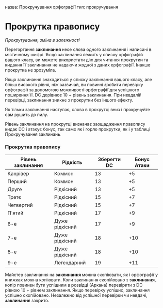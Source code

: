 назва: Прокручування орфографії тип: прокручування

# Прокрутка правопису
_Прокрутування, зміна в залежності_

Перегортання **заклинання** несе слова одного заклинання і написані в містичному шифрі. Якщо заклинання лежить у списку орфографій вашого класу, ви можете використати дію для читання прокрутки та кидання її заклинання не надаючи жодної з даних орфографії. Інакше прокрутка не зрозуміла.

Якщо заклинання знаходиться у списку заклинання вашого класу, але більш високого рівня, ніж зазвичай, ви повинні зробити перевірку орфографії за допомогою можливості орфографії для успішного поширення її. DC дорівнює 10 + рівень заклинання. При невдалій перевірці, заклинання зникне з прокрутки без іншого ефекту.

Як тільки заклинання наступає, слова в прокрутці вниз і прокручуйте сам рушить до пилу.

Рівень заклинання на прокрутці визначає заощадження правопису кидає DC і атакує бонус, так само як і горло прокрутки, як і у таблиці Прокручування заклинань.

### Прокрутка правопису
| Рівень заклинання | Рідкість       | Зберегти DC | Бонус Атаки |
| ----------------- | -------------- | ----------- | ----------- |
| Канрівер          | Коммон         | 13          | +5          |
| Перший            | Коммон         | 13          | +5          |
| Друге             | Рідкісний      | 13          | +5          |
| Третє             | Рідкісний      | 15          | +7          |
| Четвертий         | Рідкісний      | 15          | +7          |
| П'ятий            | Рідкісний      | 17          | +9          |
| 6-е               | Дуже рідкісний | 17          | +9          |
| 7-е               | Дуже рідкісний | 18          | +10         |
| 8-е               | Дуже рідкісний | 18          | +10         |
| 9-е               | Легендарний    | 19          | +11         |

Майстер заклинання на **заклинання** можна скопіювати, як і орфографії у книжках можна копіювати. Коли заклинання скопійовано з **заклинання**, копір повинен бути успішним в розвідці (Аркана) перевірити з DC рівною 10 + рівнем заклинання. Якщо перевірку успішно, заклинання успішно скопійовано. Незалежно від успішної перевірки чи невдачі, **заклинання** закрито. 